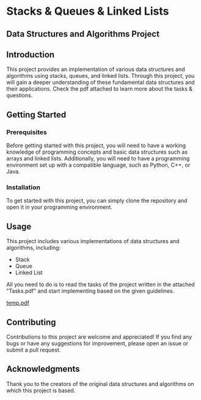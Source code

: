 # Stacks & Queues & Linked Lists

## Data Structures and Algorithms Project

## Introduction

This project provides an implementation of various data structures and algorithms using stacks, queues, and linked lists. Through this project, you will gain a deeper understanding of these fundamental data structures and their applications. Check the pdf attached to learn more about the tasks & questions.

## Getting Started

### Prerequisites

Before getting started with this project, you will need to have a working knowledge of programming concepts and basic data structures such as arrays and linked lists. Additionally, you will need to have a programming environment set up with a compatible language, such as Python, C++, or Java.

### Installation

To get started with this project, you can simply clone the repository and open it in your programming environment.


## Usage

This project includes various implementations of data structures and algorithms, including:

- Stack
- Queue
- Linked List

All you need to do is to read the tasks of the project written in the attached "Tasks.pdf" and start implementing based on the given guidelines.

[temp.pdf](https://github.com/bmzantout/Stacks-Queues-LinkedLists/files/11214752/temp.pdf)
## Contributing

Contributions to this project are welcome and appreciated! If you find any bugs or have any suggestions for improvement, please open an issue or submit a pull request.

## Acknowledgments

Thank you to the creators of the original data structures and algorithms on which this project is based.
